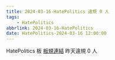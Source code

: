 ```yaml
---
title: 2024-03-16-HatePolitics 違規 0 人
tags:
    - HatePolitics
abbrlink: 2024-03-16-HatePolitics
date: HatePolitics-2024-03-16 12:00:00
---
```

HatePolitics 板 [板規連結](https://www.ptt.cc/bbs/HatePolitics/M.1617115262.A.D60.html)
昨天違規 0 人
